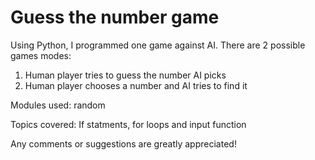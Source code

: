 # Guess the number game

Using Python, I programmed one game against AI. There are 2 possible games modes:

1. Human player tries to guess the number AI picks 
2. Human player chooses a number and AI tries to find it

Modules used: random

Topics covered: If statments, for loops and input function

Any comments or suggestions are greatly appreciated!
